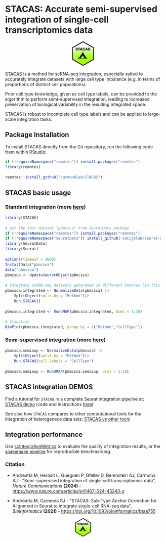 # STACAS: Accurate semi-supervised integration of single-cell transcriptomics data

<p align="center">
  <img height="80" src="docs/RSticker_STACAS.png">
</p>

 [STACAS](https://github.com/carmonalab/STACAS) is a method for scRNA-seq integration, especially suited to accurately integrate datasets with large cell type imbalance (e.g. in terms of proportions of distinct cell populations).

Prior cell type knowledge, given as cell type labels, can be provided to the algorithm to perform semi-supervised integration, leading to increased preservation of biological variability in the resulting integrated space.

STACAS is robust to incomplete cell type labels and can be applied to large-scale integration tasks.

## Package Installation

To install STACAS directly from the Git repository, run the following code from within RStudio:

```r
if (!requireNamespace("remotes")) install.packages("remotes")
library(remotes)

remotes::install_github("carmonalab/STACAS")
```

## STACAS basic usage
### Standard integration (more [here](https://carmonalab.github.io/STACAS.demo/STACAS.demo.html#one-liner-stacas))
```r
library(STACAS)

# get the test dataset "pbmcsca" from SeuratData package
if (!requireNamespace("remotes")) install.packages("remotes")
if (!requireNamespace("SeuratData")) install_github('satijalab/seurat-data')
library(SeuratData)
library(Seurat)

options(timeout = 3000)
InstallData("pbmcsca")
data("pbmcsca")
pbmcsca <- UpdateSeuratObject(pbmcsca)

# Integrate scRNA-seq datasets generated in different batches (in this example, using different methods/technologies)
pbmcsca.integrated <- NormalizeData(pbmcsca) |>
    SplitObject(split.by = "Method")|>
    Run.STACAS()

pbmcsca.integrated <- RunUMAP(pbmcsca.integrated, dims = 1:30) 

# Visualize
DimPlot(pbmcsca.integrated, group.by = c("Method","CellType")) 
```

### Semi-supervised integration (more [here](https://carmonalab.github.io/STACAS.demo/STACAS.demo.html#semi-supervised-integration))

```r
pbmcsca.semisup <- NormalizeData(pbmcsca) |>
    SplitObject(split.by = "Method")|>
    Run.STACAS(cell.labels = "CellType")

pbmcsca.semisup <- RunUMAP(pbmcsca.semisup, dims = 1:30) 
```

## STACAS integration DEMOS

Find a tutorial for `STACAS` in a complete Seurat integration pipeline at: [STACAS demo](https://carmonalab.github.io/STACAS.demo/STACAS.demo.html) (code and instructions [here](https://github.com/carmonalab/STACAS.demo))

See also how `STACAS` compares to other computational tools for the integration of heterogeneos data sets: [STACAS vs other tools](https://carmonalab.github.io/STACAS.demo/Tcell.demo.html)

## Integration performance
Use [scIntegrationMetrics](https://github.com/carmonalab/scIntegrationMetrics) to evaluate the quality of integration results, or the [snakemake pipeline](https://github.com/carmonalab/scib-pipeline) for reproducible benchmarking.


### Citation

* Andreatta M, Herault L, Gueguen P, Gfeller D, Berenstein AJ, Carmona SJ - "Semi-supervised integration of single-cell transcriptomics data", *Nature Communications* **(2024)** - https://www.nature.com/articles/s41467-024-45240-z

* Andreatta M, Carmona SJ - "STACAS: Sub-Type Anchor Correction for Alignment in Seurat to integrate single-cell RNA-seq data", *Bioinformatics* **(2021)** - https://doi.org/10.1093/bioinformatics/btaa755

<p align="center">
  <img height="60" src="docs/RSticker_STACAS.png">
</p>
